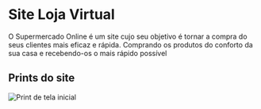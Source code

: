 # Site Loja Virtual

O Supermercado Online é um site cujo seu objetivo é tornar a compra do seus clientes mais
eficaz e rápida. Comprando os produtos do conforto da sua casa e recebendo-os o mais rápido possível

## Prints do site

![Print de tela inicial]()